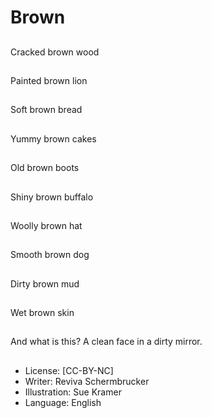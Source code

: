 # Brown

##
Cracked brown wood

##
Painted brown lion

##
Soft brown bread

##
Yummy brown cakes

##
Old brown boots

##
Shiny brown buffalo

##
Woolly brown hat

##
Smooth brown dog

##
Dirty brown mud

##
Wet brown skin

##
And what is this? A clean face in a dirty mirror.

##
* License: [CC-BY-NC]
* Writer: Reviva Schermbrucker
* Illustration: Sue Kramer
* Language: English
